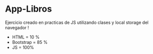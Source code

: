 # App-Libros

Ejercicio creado en practicas de JS utilizando clases y local storage del navegador !  

* HTML = 10 % 
* Bootstrap = 85 % 
* JS = 100%

